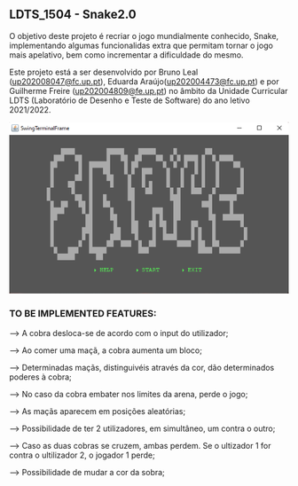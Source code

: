 ## LDTS_1504 - Snake2.0

 O objetivo deste projeto é recriar o jogo mundialmente conhecido, Snake, implementando algumas funcionalidas extra que permitam tornar o jogo mais apelativo, bem como incrementar a dificuldade do mesmo. 
 
 Este projeto está a ser desenvolvido por Bruno Leal (up202008047@fc.up.pt), Eduarda Araújo(up202004473@fc.up.pt) e por Guilherme Freire (up202004809@fe.up.pt) no âmbito da Unidade Curricular LDTS (Laboratório de Desenho e Teste de Software) do ano letivo 2021/2022.

![docs/MainMenu.png](docs/MainMenu.png)

### TO BE IMPLEMENTED FEATURES:

--> A cobra desloca-se de acordo com o input do utilizador;

--> Ao comer uma maçã, a cobra aumenta um bloco;

--> Determinadas maçãs, distinguivéis através da cor, dão determinados poderes à cobra;

--> No caso da cobra embater nos limites da arena, perde o jogo;

--> As maçãs aparecem em posições aleatórias;

--> Possibilidade de ter 2 utilizadores, em simultâneo, um contra o outro;

--> Caso as duas cobras se cruzem, ambas perdem. Se o ultizador 1 for contra o ultilizador 2, o jogador 1 perde;

--> Possibilidade de mudar a cor da sobra;





